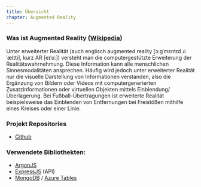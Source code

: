 ```yaml
---
title: Übersicht
chapter: Augmented Reality
---
```


### Was ist Augmented Reality ([Wikipedia](https://de.wikipedia.org/wiki/Erweiterte_Realit%C3%A4t))
Unter erweiterter Realität (auch englisch augmented reality [ɔːɡˈmɛntɪd ɹiˈælɪti], kurz AR [eɪˈɑː]) versteht man die computergestützte Erweiterung der Realitätswahrnehmung. Diese Information kann alle menschlichen Sinnesmodalitäten ansprechen. Häufig wird jedoch unter erweiterter Realität nur die visuelle Darstellung von Informationen verstanden, also die Ergänzung von Bildern oder Videos mit computergenerierten Zusatzinformationen oder virtuellen Objekten mittels Einblendung/Überlagerung. Bei Fußball-Übertragungen ist erweiterte Realität beispielsweise das Einblenden von Entfernungen bei Freistößen mithilfe eines Kreises oder einer Linie.


### Projekt Repositories
* [Github](https://github.com/cemizm/project-campus)

### Verwendete Bibliothekten:
* [ArgonJS](http://argonjs.io/)
* [ExpressJS](http://expressjs.com/) (API)
* [MongoDB](https://www.mongodb.com/de) / [Azure Tables](https://azure.microsoft.com/en-us/services/storage/tables/)